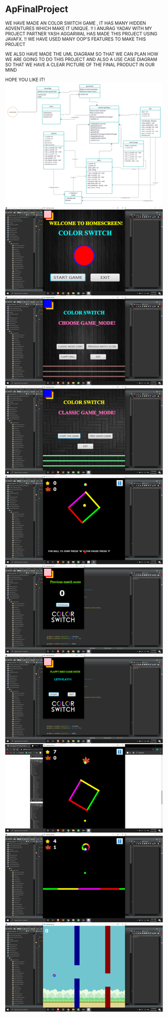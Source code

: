 # ApFinalProject
WE HAVE MADE AN COLOR SWITCH GAME , 
IT HAS MANY HIDDEN ADVENTURES WHICH MAKE IT UNIQUE. !!
I ANURAG YADAV WITH MY PROJECT PARTNER YASH AGGARWAL HAS MADE THIS PROJECT USING JAVAFX.  !!
WE HAVE USED MANY OOP'S FEATURES TO MAKE THIS PROJECT

WE ALSO HAVE MADE THE UML DIAGRAM SO THAT WE CAN PLAN HOW WE ARE GOING TO DO THIS PROJECT 
AND ALSO A USE CASE DIAGRAM SO THAT WE HAVE A CLEAR PICTURE OF THE FINAL PRODUCT IN OUR MIND


HOPE YOU LIKE IT!
![](apimages/uml_project.png)
![](apimages/1.png)
![](apimages/2.png)
![](apimages/3.png)
![](apimages/4.png)
![](apimages/5.png)
![](apimages/6.png)
![](apimages/9.png)
![](apimages/8.jpg)
![](apimages/7.png)
